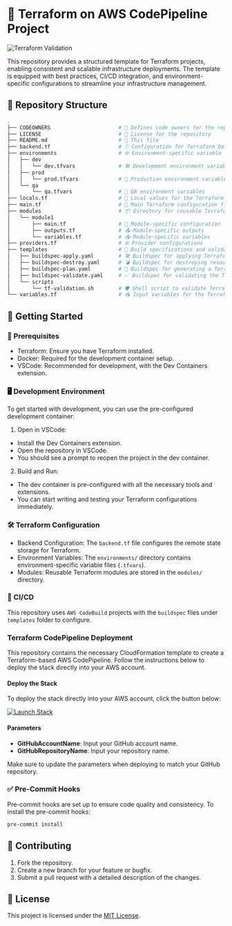 # 🚧 Terraform on AWS CodePipeline Project

![Terraform Validation](https://codebuild.ap-southeast-1.amazonaws.com/badges?uuid=eyJlbmNyeXB0ZWREYXRhIjoiMWxNWFp1TVVjVFE0N0VIeFB2SFNaRCt4clVzallPSWxCYWY2SWtmQ01NelFnbVpVd1RmYnZiN3N4aGRaR0M5Qmh4R1I3a0tpaXdqRTU0L29yOEpZejlVPSIsIml2UGFyYW1ldGVyU3BlYyI6Ilp3dnlVeHk4RTRzT1BPcWIiLCJtYXRlcmlhbFNldFNlcmlhbCI6MX0%3D&branch=main)

This repository provides a structured template for Terraform projects, enabling consistent and scalable infrastructure deployments. The template is equipped with best practices, CI/CD integration, and environment-specific configurations to streamline your infrastructure management.

## 📁 Repository Structure

```bash
.
├── CODEOWNERS                      # 👥 Defines code owners for the repository
├── LICENSE                         # 📜 License for the repository
├── README.md                       # 📖 This file
├── backend.tf                      # 🗄️ Configuration for Terraform backend
├── environments                    # 🌐 Environment-specific variable files
│   ├── dev
│   │   └── dev.tfvars              # 🛠️ Development environment variables
│   ├── prod
│   │   └── prod.tfvars             # 🚀 Production environment variables
│   └── qa
│       └── qa.tfvars               # 🧪 QA environment variables
├── locals.tf                       # 📍 Local values for the Terraform configuration
├── main.tf                         # 🔧 Main Terraform configuration file
├── modules                         # 📦 Directory for reusable Terraform modules
│   └── module1
│       ├── main.tf                 # 🔧 Module-specific configuration
│       ├── outputs.tf              # 📤 Module-specific outputs
│       └── variables.tf            # 📥 Module-specific variables
├── providers.tf                    # 🌐 Provider configurations
├── templates                       # 📝 Build specifications and validation scripts
│   ├── buildspec-apply.yaml        # 🛠️ Buildspec for applying Terraform configurations with AWS CodeBuild
│   ├── buildspec-destroy.yaml      # 💣 Buildspec for destroying resources with AWS CodeBuild
│   ├── buildspec-plan.yaml         # 🔄 Buildspec for generating a Terraform execution plan using AWS CodeBuild
│   ├── buildspec-validate.yaml     # ✅ Buildspec for validating the Terraform code with AWS CodeBuild
│   └── scripts
│       └── tf-validation.sh        # 🛡️ Shell script to validate Terraform configurations
└── variables.tf                    # 📥 Input variables for the Terraform configuration
```

## 🚀 Getting Started

### 🧰 Prerequisites

- Terraform: Ensure you have Terraform installed.
- Docker: Required for the development container setup.
- VSCode: Recommended for development, with the Dev Containers extension.

### 🖥️ Development Environment

To get started with development, you can use the pre-configured development container:

1. Open in VSCode:

- Install the Dev Containers extension.
- Open the repository in VSCode.
- You should see a prompt to reopen the project in the dev container.

2. Build and Run:

- The dev container is pre-configured with all the necessary tools and extensions.
- You can start writing and testing your Terraform configurations immediately.

### 🛠️ Terraform Configuration

- Backend Configuration: The `backend.tf` file configures the remote state storage for Terraform.
- Environment Variables: The `environments/` directory contains environment-specific variable files (`.tfvars`).
- Modules: Reusable Terraform modules are stored in the `modules/` directory.

### 🔄 CI/CD

This repository uses `AWS CodeBuild` projects with the `buildspec` files under `templates` folder to configure.

### Terraform CodePipeline Deployment

This repository contains the necessary CloudFormation template to create a Terraform-based AWS CodePipeline. Follow the instructions below to deploy the stack directly into your AWS account.

#### Deploy the Stack

To deploy the stack directly into your AWS account, click the button below:

[![Launch Stack](https://devops4life-cloudformation-templates.s3.ap-southeast-1.amazonaws.com/launch-stack-aws.svg)](https://console.aws.amazon.com/cloudformation/home#/stacks/new?stackName=MyTerraformPipelineStack&templateURL=https://devops4life-cloudformation-templates.s3.ap-southeast-1.amazonaws.com/terraform-aws-codepipeline/cf-codepipeline.yaml)

#### Parameters
- **GitHubAccountName**: Input your GitHub account name.
- **GitHubRepositoryName**: Input your repository name.

Make sure to update the parameters when deploying to match your GitHub repository.

### ✅ Pre-Commit Hooks

Pre-commit hooks are set up to ensure code quality and consistency. To install the pre-commit hooks:

```bash
pre-commit install
```

## 🤝 Contributing

1. Fork the repository.
2. Create a new branch for your feature or bugfix.
3. Submit a pull request with a detailed description of the changes.

## 📜 License

This project is licensed under the [MIT License](LICENSE).

<!-- BEGINNING OF PRE-COMMIT-TERRAFORM DOCS HOOK -->
<!-- END OF PRE-COMMIT-TERRAFORM DOCS HOOK -->
